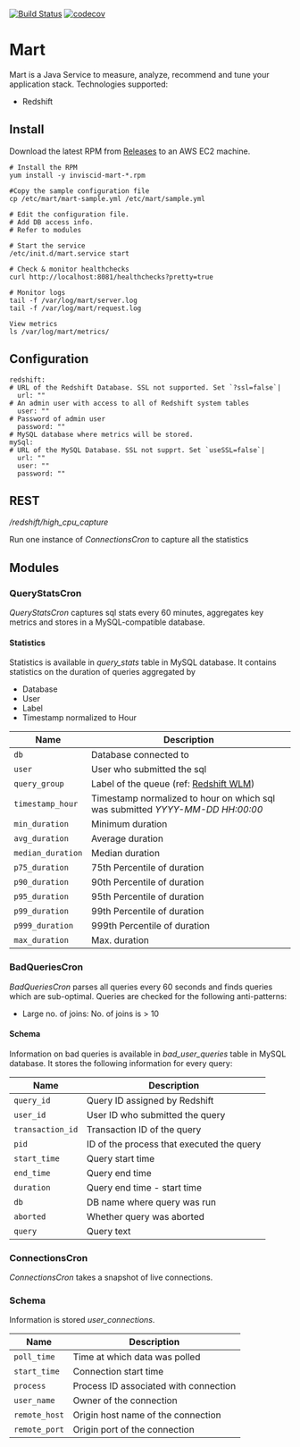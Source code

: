 [![Build Status](https://travis-ci.org/vrajat/mart.svg?branch=master)](https://travis-ci.org/vrajat/mart)
[![codecov](https://codecov.io/gh/vrajat/mart/branch/master/graph/badge.svg)](https://codecov.io/gh/vrajat/mart)

# Mart

Mart is a Java Service to measure, analyze, recommend and tune your application stack.
Technologies supported:

* Redshift

## Install
Download the latest RPM from [Releases](https://github.com/vrajat/mart/releases) to an AWS EC2 machine.
  


    # Install the RPM
    yum install -y inviscid-mart-*.rpm
    
    #Copy the sample configuration file
    cp /etc/mart/mart-sample.yml /etc/mart/sample.yml
    
    # Edit the configuration file. 
    # Add DB access info. 
    # Refer to modules

    # Start the service
    /etc/init.d/mart.service start
    
    # Check & monitor healthchecks
    curl http://localhost:8081/healthchecks?pretty=true
    
    # Monitor logs
    tail -f /var/log/mart/server.log
    tail -f /var/log/mart/request.log
    
    View metrics
    ls /var/log/mart/metrics/
    

## Configuration

    redshift:
    # URL of the Redshift Database. SSL not supported. Set `?ssl=false`|
      url: ""
    # An admin user with access to all of Redshift system tables
      user: ""
    # Password of admin user
      password: ""
    # MySQL database where metrics will be stored.
    mySql:
    # URL of the MySQL Database. SSL not supprt. Set `useSSL=false`|
      url: ""
      user: ""
      password: ""

## REST
_/redshift/high_cpu_capture_

Run one instance of _ConnectionsCron_ to capture all the statistics


## Modules
### QueryStatsCron
_QueryStatsCron_ captures sql stats every 60 minutes, aggregates key metrics and stores
in a MySQL-compatible database. 

#### Statistics
Statistics is available in _query_stats_ table in MySQL database. It contains
statistics on the duration of queries aggregated by
* Database
* User
* Label
* Timestamp normalized to Hour

|Name|Description|
|----|-----------|
|`db`| Database connected to|
|`user`| User who submitted the sql|
|`query_group`| Label of the queue (ref: [Redshift WLM](https://docs.aws.amazon.com/redshift/latest/dg/c_workload_mngmt_classification.html))|
|`timestamp_hour`| Timestamp normalized to hour on which sql was submitted _YYYY-MM-DD HH:00:00_|
|`min_duration`| Minimum duration|
|`avg_duration`| Average duration|
|`median_duration`| Median duration|
|`p75_duration`| 75th Percentile of duration|
|`p90_duration`| 90th Percentile of duration|
|`p95_duration`| 95th Percentile of duration|
|`p99_duration`| 99th Percentile of duration|
|`p999_duration`| 999th Percentile of duration|
|`max_duration`| Max. duration|

### BadQueriesCron
_BadQueriesCron_ parses all queries every 60 seconds and finds queries which are sub-optimal. 
Queries are checked for the following anti-patterns:
- Large no. of joins: No. of joins is > 10

#### Schema
Information on bad queries is available in _bad_user_queries_ table in MySQL database. It
stores the following information for every query:

|Name|Description|
|----|-----------|
|`query_id`|Query ID assigned by Redshift|
|`user_id`| User ID who submitted the query|
|`transaction_id`| Transaction ID of the query|
|`pid`| ID of the process that executed the query|
|`start_time`| Query start time|
|`end_time`| Query end time|
|`duration`| Query end time - start time|
|`db`| DB name where query was run|
|`aborted`| Whether query was aborted|
|`query`| Query text|

### ConnectionsCron
_ConnectionsCron_ takes a snapshot of live connections.

### Schema
Information is stored _user_connections_. 

|Name|Description|
|----|-----------|
|`poll_time`|Time at which data was polled|
|`start_time`| Connection start time|
|`process`| Process ID associated with connection|
|`user_name`| Owner of the connection|
|`remote_host`| Origin host name of the connection|
|`remote_port`| Origin port of the connection|
